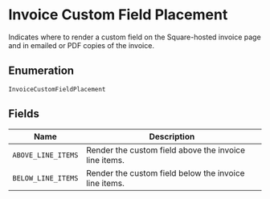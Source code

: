 <!-- Optimized: 2025-10-06 -->
<!-- RPM: 1.6.2.1.1.6.2.1_invoice-custom-field-placement_20251006 -->
<!-- Session: E2E RPM DNA Application -->
<!-- AOM: RND (Reggie & Dro) -->
<!-- COI: TECHNOLOGY -->
<!-- RPM: HIGH -->
<!-- ACTION: BUILD -->


# Invoice Custom Field Placement

Indicates where to render a custom field on the Square-hosted invoice page and in emailed or PDF
copies of the invoice.

## Enumeration

`InvoiceCustomFieldPlacement`

## Fields

| Name | Description |
|  --- | --- |
| `ABOVE_LINE_ITEMS` | Render the custom field above the invoice line items. |
| `BELOW_LINE_ITEMS` | Render the custom field below the invoice line items. |
